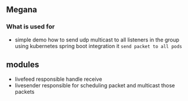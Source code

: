 ## Megana

### What is used for
- simple demo how to send udp multicast to all listeners in the group
using kubernetes spring boot integration it `send packet to all pods`

## modules
- livefeed responsible handle receive 
- livesender responsible for scheduling packet and multicast those packets
